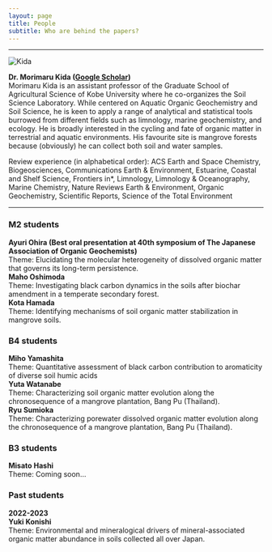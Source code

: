 ```yaml
---
layout: page
title: People
subtitle: Who are behind the papers? 
---
```

***
![Kida](/assets/img/Prof_250.png)  

**Dr. Morimaru Kida ([Google Scholar](https://scholar.google.com/citations?user=lG3N_EgAAAAJ&hl=en))**  
Morimaru Kida is an assistant professor of the Graduate School of Agricultural Science of Kobe University where he co-organizes the Soil Science Laboratory.
While centered on Aquatic Organic Geochemistry and Soil Science, he is keen to apply a range of analytical and statistical tools burrowed from different fields such as limnology, marine geochemistry, and ecology.
He is broadly interested in the cycling and fate of organic matter in terrestrial and aquatic environments. His favourite site is mangrove forests because (obviously) he can collect both soil and water samples. 

Review experience (in alphabetical order): ACS Earth and Space Chemistry, Biogeosciences, Communications Earth & Environment, Estuarine, Coastal and Shelf Science, Frontiers in*, Limnology, Limnology & Oceanography, Marine Chemistry, Nature Reviews Earth & Environment, Organic Geochemistry, Scientific Reports, Science of the Total Environment

***
### M2 students
**Ayuri Ohira (Best oral presentation at 40th symposium of The Japanese Association of Organic Geochemists)**  
Theme: Elucidating the molecular heterogeneity of dissolved organic matter that governs its long-term persistence.  
**Maho Oshimoda**  
Theme: Investigating black carbon dynamics in the soils after biochar amendment in a temperate secondary forest.  
**Kota Hamada**  
Theme: Identifying mechanisms of soil organic matter stabilization in mangrove soils.  

### B4 students
**Miho Yamashita**  
Theme: Quantitative assessment of black carbon contribution to aromaticity of diverse soil humic acids  
**Yuta Watanabe**  
Theme: Characterizing soil organic matter evolution along the chronosequence of a mangrove plantation, Bang Pu (Thailand).  
**Ryu Sumioka**  
Theme: Characterizing porewater dissolved organic matter evolution along the chronosequence of a mangrove plantation, Bang Pu (Thailand). 

### B3 students
**Misato Hashi**  
Theme: Coming soon...  

### Past students
**2022-2023**  
**Yuki Konishi**  
Theme: Environmental and mineralogical drivers of mineral-associated organic matter abundance in soils collected all over Japan. 
